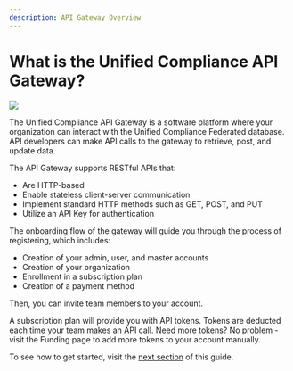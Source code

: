 ```yaml
---
description: API Gateway Overview
---
```


# What is the Unified Compliance API Gateway?

![](.gitbook/assets/260x260white\_background.png)

The Unified Compliance API Gateway is a software platform where your organization can interact with the Unified Compliance Federated database. API developers can make API calls to the gateway to retrieve, post, and update data. &#x20;

The API Gateway supports RESTful APIs that:

* Are HTTP-based
* Enable stateless client-server communication
* Implement standard HTTP methods such as GET, POST, and PUT
* Utilize an API Key for authentication

The onboarding flow of the gateway will guide you through the process of registering, which includes:

* Creation of your admin, user, and master accounts
* Creation of your organization
* Enrollment in a subscription plan
* Creation of a payment method

Then, you can invite team members to your account.

A subscription plan will provide you with API tokens. Tokens are deducted each time your team makes an API call.  Need more tokens?  No problem - visit the Funding page to add more tokens to your account manually.

To see how to get started, visit the [next section](readme/getting-started.md) of this guide.
